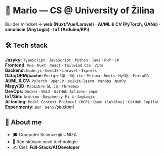 # 👋 Mario — CS @ University of Žilina

Builder mindset → **web (Nuxt/Vue/Laravel)** · **AI/ML & CV (PyTorch, GANs)** · **simulácie (AnyLogic)** · **IoT (Arduino/RPi)**

## 🛠 Tech stack
**Jazyky:** `TypeScript` · `JavaScript` · `Python` · `Java` · `PHP` · `C#`  
**Frontend:** `Vue` · `Nuxt` · `React` · `Tailwind CSS` · `Vite`  
**Backend:** `Node.js` · `NestJS` · `Laravel` · `Express`  
**Dáta/ORM/cache:** `PostgreSQL` · `SQLite` · `Prisma` · `Redis` · `MySQL` · `MariaDB`    
**AI/ML & CV:** `PyTorch` · `OpenCV` · `scikit-learn` · `Pandas` · `NumPy`  
**Mapy/3D:** `MapLibre GL JS` · `Threebox`  
**DevOps:** `Docker` · `WSL2` · `GitHub Actions` · `pnpm`  
**IoT/Sim:** `Arduino` · `Raspberry Pi 4` · `AnyLogic`  
**AI tooling:** `Model Context Protocol (MCP)` · `Qwen (lokálne)` · `GitHub Copilot`  
**Experimenty:** `Bun` · `Deno` *(skúšam)*

## 🙋 About me
- 🎓 Computer Science @ UNIZA  
- 🔭 Rád skúšam nové technológie
- ✍️ Cieľ: **Full-Stack/AI Developer** 
